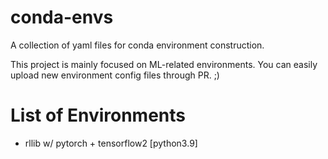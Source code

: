 # conda-envs
A collection of yaml files for conda environment construction.

This project is mainly focused on ML-related environments. You can easily upload new environment config files through PR. ;) 

# List of Environments

- rllib w/ pytorch + tensorflow2 [python3.9]
